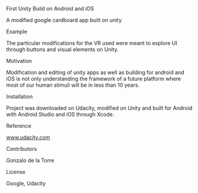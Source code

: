 First Unity Build on Android and iOS

A modified google cardboard app built on unity 

Example

The particular modifications for the VR used were meant to explore UI through buttons and visual elements on Unity. 

Motivation

Modification and editing of unity apps as well as building for android and iOS is not only understanding the framework of a future platform where most of our human stimuli will be in less than 10 years.

Installation

Project was downloaded on Udacity, modified on Unity and built for Android with Android Studio and iOS through Xcode.

Reference

www.udacity.com

Contributors

Gonzalo de la Torre

License

Google, Udacity
